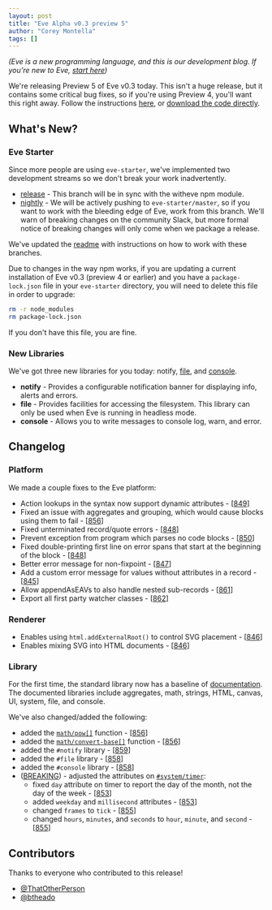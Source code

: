 ```yaml
---
layout: post
title: "Eve Alpha v0.3 preview 5"
author: "Corey Montella"
tags: []
---
```


_(Eve is a new programming language, and this is our development blog. If you’re new to Eve, [start here](http://witheve.com))_

We're releasing Preview 5 of Eve v0.3 today. This isn't a huge release, but it contains some critical bug fixes, so if you're using Preview 4, you'll want this right away. Follow the instructions [here](https://github.com/witheve/eve-starter), or [download the code directly](https://github.com/witheve/eve-starter/archive/release.zip).

## What's New?

### Eve Starter

Since more people are using `eve-starter`, we've implemented two development streams so we don't break your work inadvertently.

- [release](https://github.com/witheve/eve-starter/tree/release) - This branch will be in sync with the witheve npm module.
- [nightly](https://github.com/witheve/eve-starter) - We will be actively pushing to `eve-starter/master`, so if you want to work with the bleeding edge of Eve, work from this branch. We'll warn of breaking changes on the community Slack, but more formal notice of breaking changes will only come when we package a release.

We've updated the [readme](https://github.com/witheve/eve-starter) with instructions on how to work with these branches.

Due to changes in the way npm works, if you are updating a current installation of Eve v0.3 (preview 4 or earlier) and you have a `package-lock.json` file in your `eve-starter` directory, you will need to delete this file in order to upgrade:

```sh
rm -r node_modules
rm package-lock.json
```

If you don't have this file, you are fine.

### New Libraries

We've got three new libraries for you today: notify, [file](http://docs-next.witheve.com/v0.3/handbook/libraries/stdlib/#file), and [console](http://docs-next.witheve.com/v0.3/handbook/libraries/stdlib/#console).

- **notify** - Provides a configurable notification banner for displaying info, alerts and errors.
- **file** - Provides facilities for accessing the filesystem. This library can only be used when Eve is running in headless mode.
- **console** - Allows you to write messages to console log, warn, and error.

## Changelog

### Platform

We made a couple fixes to the Eve platform:

- Action lookups in the syntax now support dynamic attributes - [[849](https://github.com/witheve/Eve/pull/846)]
- Fixed an issue with aggregates and grouping, which would cause blocks using them to fail - [[856](https://github.com/witheve/Eve/pull/856)]
- Fixed unterminated record/quote errors - [[848](https://github.com/witheve/Eve/pull/848)]
- Prevent exception from program which parses no code blocks - [[850](https://github.com/witheve/Eve/pull/850)]
- Fixed double-printing first line on error spans that start at the beginning of the block - [[848](https://github.com/witheve/Eve/pull/848)]
- Better error message for non-fixpoint - [[847](https://github.com/witheve/Eve/pull/847)]
- Add a custom error message for values without attributes in a record - [[845](https://github.com/witheve/Eve/pull/845)]
- Allow appendAsEAVs to also handle nested sub-records - [[861](https://github.com/witheve/Eve/pull/861)]
- Export all first party watcher classes - [[862](https://github.com/witheve/Eve/pull/862)]

### Renderer

- Enables using `html.addExternalRoot()` to control SVG placement - [[846](https://github.com/witheve/Eve/pull/846)]
- Enables mixing SVG into HTML documents - [[846](https://github.com/witheve/Eve/pull/846)]

### Library

For the first time, the standard library now has a baseline of [documentation](http://docs.witheve.com/v0.3/handbook/libraries/stdlib/). The documented libraries include aggregates, math, strings, HTML, canvas, UI, system, file, and console.

We've also changed/added the following:

- added the [`math/pow[]`](https://github.com/witheve/Eve/blob/master/src/runtime/stdlib.ts#L191) function - [[856](https://github.com/witheve/Eve/pull/856)]
- added the [`math/convert-base[]`](https://github.com/witheve/Eve/blob/master/src/runtime/stdlib.ts#L211) function - [[856](https://github.com/witheve/Eve/pull/856)]
- added the `#notify` library - [[859](https://github.com/witheve/Eve/pull/859)]
- added the `#file` library - [[858](https://github.com/witheve/Eve/pull/858)]
- added the `#console` library - [[858](https://github.com/witheve/Eve/pull/858)]
- ([BREAKING](https://groups.google.com/d/msg/eve-talk/SF_ittD0nU8/Jyy8mL8nAQAJ)) - adjusted the attributes on [`#system/timer`](http://docs-next.witheve.com/v0.3/handbook/libraries/stdlib/#system):
    - fixed `day` attribute on timer to report the day of the month, not the day of the week - [[853](https://github.com/witheve/Eve/pull/853)]
    - added `weekday` and `millisecond` attributes - [[853](https://github.com/witheve/Eve/pull/853)]
    - changed `frames` to `tick` - [[855](https://github.com/witheve/Eve/pull/855)]
    - changed `hours`, `minutes`, and `seconds` to `hour`, `minute`, and `second` - [[855](https://github.com/witheve/Eve/pull/855)]

## Contributors

Thanks to everyone who contributed to this release!

- [@ThatOtherPerson](https://github.com/ThatOtherPerson)
- [@btheado](https://github.com/btheado)

